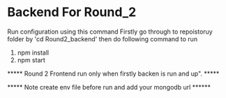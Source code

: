 # Backend For Round_2


  Run configuration using this command
  Firstly go through to repoistoruy folder by 'cd Round2_backend' then do following command to run 
1. npm install 
2. npm start



 ***** Round 2 Frontend run only when firstly backen is run and up". *****
 
 
 
 *****  Note create env file before run and add your mongodb url ******
